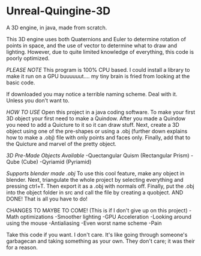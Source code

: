 # Unreal-Quingine-3D
A 3D engine, in java, made from scratch.

This 3D engine uses both Quaternions and Euler to determine rotation of points in space,
and the use of vector to determine what to draw and lighting.
However, due to quite limited knowledge of everything,
this code is poorly optimized.

*PLEASE NOTE*
This program is 100% CPU based. I could install a library to
make it run on a GPU buuuuuut.... my tiny brain is fried from looking at the basic code.

If downloaded you may notice a terrible naming scheme.
Deal with it. Unless you don't want to.

*HOW TO USE*
Open this project in a java coding software. To make your first 3D object your first need to make a Quindow.
After you made a Quindow you need to add a Quicture to it so it can draw stuff. Next, create a 3D object 
using one of the pre-shapes or using a .obj (further down explains how to make a .obj) file with only points and faces only. Finally, add that to 
the Quicture and marvel of the pretty object.

*3D Pre-Made Objects Available*
-Quectangular Quism (Rectangular Prism)
-Qube (Cube)
-Qyriamid (Pyriamid)

*Supports blender made .obj*
To use this cool feature, make any object in blender. Next, triangulate the whole project by selecting everything
and pressing ctrl+T. Then export it as a .obj with normals off. Finally, put the .obj into the
object folder in src and call the file by creating a quobject. AND DONE! That is all you have to do! 

CHANGES TO MAYBE TO COME! (This is if I don't give up on this project)
-Math optimizations
-Smoother lighting
-GPU Acceleration
-Looking around using the mouse
-Antialiasing
-Even worst name scheme
-Pain

Take this code if you want. I don't care.
It's like going through someone's garbagecan
and taking something as your own.
They don't care; it was their for a reason.
